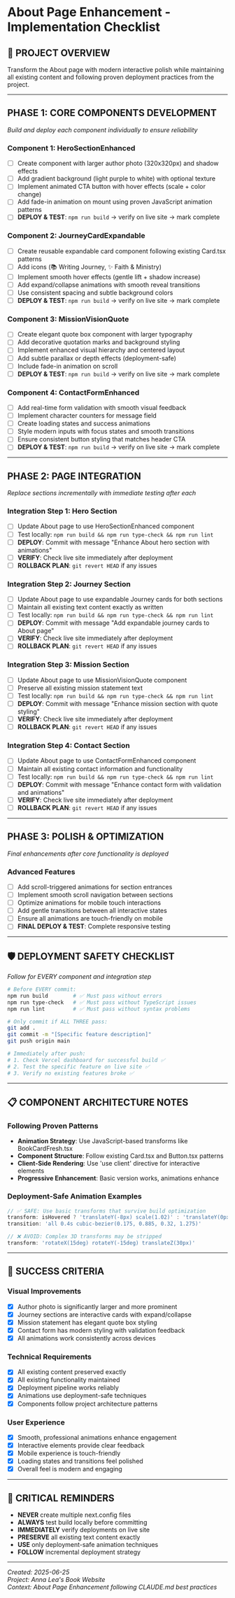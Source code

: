 # About Page Enhancement - Implementation Checklist

## 🎯 PROJECT OVERVIEW
Transform the About page with modern interactive polish while maintaining all existing content and following proven deployment practices from the project.

---

## **PHASE 1: CORE COMPONENTS DEVELOPMENT**
*Build and deploy each component individually to ensure reliability*

### **Component 1: HeroSectionEnhanced** 
- [ ] Create component with larger author photo (320x320px) and shadow effects
- [ ] Add gradient background (light purple to white) with optional texture
- [ ] Implement animated CTA button with hover effects (scale + color change)
- [ ] Add fade-in animation on mount using proven JavaScript animation patterns
- [ ] **DEPLOY & TEST**: `npm run build` → verify on live site → mark complete

### **Component 2: JourneyCardExpandable**
- [ ] Create reusable expandable card component following existing Card.tsx patterns
- [ ] Add icons (📚 Writing Journey, ✨ Faith & Ministry) 
- [ ] Implement smooth hover effects (gentle lift + shadow increase)
- [ ] Add expand/collapse animations with smooth reveal transitions
- [ ] Use consistent spacing and subtle background colors
- [ ] **DEPLOY & TEST**: `npm run build` → verify on live site → mark complete

### **Component 3: MissionVisionQuote**
- [ ] Create elegant quote box component with larger typography
- [ ] Add decorative quotation marks and background styling
- [ ] Implement enhanced visual hierarchy and centered layout
- [ ] Add subtle parallax or depth effects (deployment-safe)
- [ ] Include fade-in animation on scroll
- [ ] **DEPLOY & TEST**: `npm run build` → verify on live site → mark complete

### **Component 4: ContactFormEnhanced**
- [ ] Add real-time form validation with smooth visual feedback
- [ ] Implement character counters for message field
- [ ] Create loading states and success animations
- [ ] Style modern inputs with focus states and smooth transitions
- [ ] Ensure consistent button styling that matches header CTA
- [ ] **DEPLOY & TEST**: `npm run build` → verify on live site → mark complete

---

## **PHASE 2: PAGE INTEGRATION**
*Replace sections incrementally with immediate testing after each*

### **Integration Step 1: Hero Section**
- [ ] Update About page to use HeroSectionEnhanced component
- [ ] Test locally: `npm run build && npm run type-check && npm run lint`
- [ ] **DEPLOY**: Commit with message "Enhance About hero section with animations"
- [ ] **VERIFY**: Check live site immediately after deployment
- [ ] **ROLLBACK PLAN**: `git revert HEAD` if any issues

### **Integration Step 2: Journey Section**
- [ ] Update About page to use expandable Journey cards for both sections
- [ ] Maintain all existing text content exactly as written
- [ ] Test locally: `npm run build && npm run type-check && npm run lint`
- [ ] **DEPLOY**: Commit with message "Add expandable journey cards to About page"
- [ ] **VERIFY**: Check live site immediately after deployment
- [ ] **ROLLBACK PLAN**: `git revert HEAD` if any issues

### **Integration Step 3: Mission Section**
- [ ] Update About page to use MissionVisionQuote component
- [ ] Preserve all existing mission statement text
- [ ] Test locally: `npm run build && npm run type-check && npm run lint`
- [ ] **DEPLOY**: Commit with message "Enhance mission section with quote styling"
- [ ] **VERIFY**: Check live site immediately after deployment
- [ ] **ROLLBACK PLAN**: `git revert HEAD` if any issues

### **Integration Step 4: Contact Section**
- [ ] Update About page to use ContactFormEnhanced component
- [ ] Maintain all existing contact information and functionality
- [ ] Test locally: `npm run build && npm run type-check && npm run lint`
- [ ] **DEPLOY**: Commit with message "Enhance contact form with validation and animations"
- [ ] **VERIFY**: Check live site immediately after deployment
- [ ] **ROLLBACK PLAN**: `git revert HEAD` if any issues

---

## **PHASE 3: POLISH & OPTIMIZATION**
*Final enhancements after core functionality is deployed*

### **Advanced Features**
- [ ] Add scroll-triggered animations for section entrances
- [ ] Implement smooth scroll navigation between sections  
- [ ] Optimize animations for mobile touch interactions
- [ ] Add gentle transitions between all interactive states
- [ ] Ensure all animations are touch-friendly on mobile
- [ ] **FINAL DEPLOY & TEST**: Complete responsive testing

---

## **🛡️ DEPLOYMENT SAFETY CHECKLIST**
*Follow for EVERY component and integration step*

```bash
# Before EVERY commit:
npm run build        # ✅ Must pass without errors
npm run type-check   # ✅ Must pass without TypeScript issues  
npm run lint         # ✅ Must pass without syntax problems

# Only commit if ALL THREE pass:
git add .
git commit -m "[Specific feature description]"
git push origin main

# Immediately after push:
# 1. Check Vercel dashboard for successful build ✅
# 2. Test the specific feature on live site ✅
# 3. Verify no existing features broke ✅
```

---

## **📋 COMPONENT ARCHITECTURE NOTES**

### **Following Proven Patterns**
- **Animation Strategy**: Use JavaScript-based transforms like BookCardFresh.tsx
- **Component Structure**: Follow existing Card.tsx and Button.tsx patterns
- **Client-Side Rendering**: Use 'use client' directive for interactive elements
- **Progressive Enhancement**: Basic version works, animations enhance

### **Deployment-Safe Animation Examples**
```typescript
// ✅ SAFE: Use basic transforms that survive build optimization
transform: isHovered ? 'translateY(-8px) scale(1.02)' : 'translateY(0px) scale(1)'
transition: 'all 0.4s cubic-bezier(0.175, 0.885, 0.32, 1.275)'

// ❌ AVOID: Complex 3D transforms may be stripped
transform: 'rotateX(15deg) rotateY(-15deg) translateZ(30px)'
```

---

## **🎯 SUCCESS CRITERIA**

### **Visual Improvements**
- [x] Author photo is significantly larger and more prominent
- [x] Journey sections are interactive cards with expand/collapse
- [x] Mission statement has elegant quote box styling
- [x] Contact form has modern styling with validation feedback
- [x] All animations work consistently across devices

### **Technical Requirements**
- [x] All existing content preserved exactly
- [x] All existing functionality maintained
- [x] Deployment pipeline works reliably
- [x] Animations use deployment-safe techniques
- [x] Components follow project architecture patterns

### **User Experience**
- [x] Smooth, professional animations enhance engagement
- [x] Interactive elements provide clear feedback
- [x] Mobile experience is touch-friendly
- [x] Loading states and transitions feel polished
- [x] Overall feel is modern and engaging

---

## **🚨 CRITICAL REMINDERS**
- **NEVER** create multiple next.config files
- **ALWAYS** test build locally before committing
- **IMMEDIATELY** verify deployments on live site
- **PRESERVE** all existing text content exactly
- **USE** only deployment-safe animation techniques
- **FOLLOW** incremental deployment strategy

---

*Created: 2025-06-25*  
*Project: Anna Lea's Book Website*  
*Context: About Page Enhancement following CLAUDE.md best practices*
